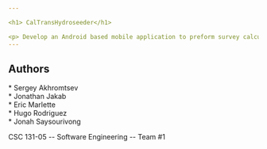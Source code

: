 ```yaml
---

<h1> CalTransHydroseeder</h1>

<p> Develop an Android based mobile application to preform survey calculations, log and share previous calculations via email or text.
---
```


<h2> Authors </h2>
<p>
* Sergey Akhromtsev </br>
* Jonathan Jakab </br>
* Eric Marlette </br>
* Hugo Rodriguez </br>
* Jonah Saysourivong </br>
</p>
<p> CSC 131-05 -- Software Engineering -- Team #1 </p>
